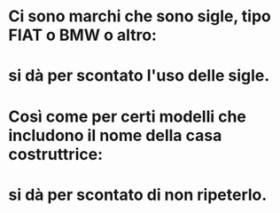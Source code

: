 # Ci sono marchi che sono sigle, tipo FIAT o BMW o altro:

# si dà per scontato l'uso delle sigle.

# Così come per certi modelli che includono il nome della casa costruttrice:

# si dà per scontato di non ripeterlo.
